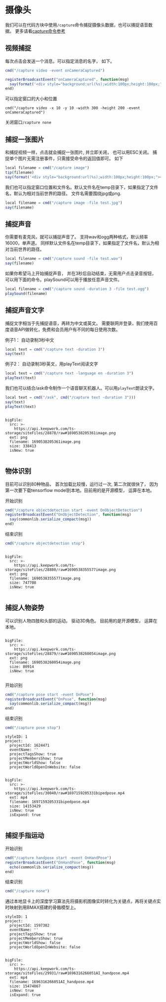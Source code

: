 # 摄像头

我们可以在代码方块中使用`/capture`命令捕捉摄像头数据，也可以捕捉语音数据。 更多请看[capture命令参考](https://keepwork.com/official/paracraft/docs/cmd_capture)

## 视频捕捉

每次点击会发送一个消息。可以指定消息的名字， 如下。

```javascript
cmd("/capture video -event onCameraCaptured")

registerBroadcastEvent("onCameraCaptured", function(msg)
  say(format('<div style="background:url(%s);width:100px;height:100px;"></div>', msg.filename))
end)

```

可以指定窗口的大小和位置

`cmd("/capture video -x 10 -y 10 -width 300 -height 200 -event onCameraCaptured")`

关闭窗口`/capture none`

## 捕捉一张图片

和捕捉视频一样，点击就会捕捉一张图片, 并立即关闭， 也可以用ESC关闭。
捕捉单个图片无需注册事件，只需接受命令的返回值即可。 如下

```javascript
local filename = cmd("/capture image")
tip(filename)
say(format('<div style="background:url(%s);width:100px;height:100px;"></div>', filename))
```

我们也可以指定窗口位置和文件名。默认文件名在temp目录下，如果指定了文件名，默认为相对当前世界的路径。 文件名需要围绕jpg或png.

```javascript
local filename = cmd("/capture image -file test.jpg")
say(filename)
```

## 捕捉声音

你需要有麦克风，就可以捕捉声音了。 支持wav和ogg两种格式，默认频率16000，单声道。 同样默认文件名在temp目录下，如果指定了文件名，默认为相对当前世界的路径。

```javascript
local filename = cmd("/capture sound -file test.wav")
say(filename)
```

如果你希望马上开始捕捉声音， 并在3秒后自动结束，无需用户点击录音按钮， 可以用下面的命令。playSound可以用于播放任意声音文件。

```javascript
local filename = cmd("/capture sound -duration 3 -file test.ogg")
playSound(filename)
```

## 捕捉声音文字

捕捉文字相当于先捕捉语音，再转为中文或英文。 需要联网并登录，我们使用百度语音API做转化，免费和会员用户有不同的每日使用次数。

例子1： 自动录制3秒中文

```javascript
local text = cmd("/capture text -duration 3")
say(text)
```

例子2： 自动录制3秒英文，用playText阅读文字

```javascript
local text = cmd("/capture text -language en -duration 3")
playText(text)
```

我们也可以结合/ask命令制作一个语音聊天机器人。可以用`playText`朗读文字。

```javascript
local text = cmd("/ask", cmd("/capture text -duration 3")))
say(text)
playText(text)
```
```@BigFile

bigFile:
  src: >-
    https://api.keepwork.com/ts-storage/siteFiles/28878/raw#1690538205361image.png
  ext: png
  filename: 1690538205361image.png
  size: 338413
  isNew: true
          
```
## 物体识别

目前可以识别80种物品， 首次加载比较慢，运行过一次, 第二次就很快了， 因为第一次要下载tensorflow model到本地。目前用的是开源模型， 运算在本地。

开始识别

```javascript
cmd("/capture objectdetection start -event OnObjectDetection")
registerBroadcastEvent("OnObjectDetection", function(msg)
  say(commonlib.serialize_compact(msg))
end)
```

结束识别

```javascript
cmd("/capture objectdetection stop")
```
```@BigFile

bigFile:
  src: >-
    https://api.keepwork.com/ts-storage/siteFiles/28880/raw#1690538355577image.png
  ext: png
  filename: 1690538355577image.png
  size: 747708
  isNew: true
          
```



## 捕捉人物姿势
可以识别人物四肢和头部的运动。 驱动3D角色。 目前用的是开源模型， 运算在本地。 

 
```@BigFile

bigFile:
  src: >-
    https://api.keepwork.com/ts-storage/siteFiles/28879/raw#1690538260054image.png
  ext: png
  filename: 1690538260054image.png
  size: 80914
  isNew: true
          
```
开始识别

```javascript
cmd("/capture pose start -event OnPose")
registerBroadcastEvent("OnPose", function(msg)
  say(commonlib.serialize_compact(msg))
end)
```

结束识别

```javascript
cmd("/capture pose stop")
```

```@Project
styleID: 1
project:
  projectId: 1624471
  eventName: ''
  projectTagsShow: true
  projectMembersShow: true
  projectWorldShow: false
  projectWorldOpenInWebsite: false

```

```@BigFile

bigFile:
  src: >-
    https://api.keepwork.com/ts-storage/siteFiles/30040/raw#1697159205331bipedpose.mp4
  ext: mp4
  filename: 1697159205331bipedpose.mp4
  size: 14153429
  isNew: true
  isExpand: true
          
```

## 捕捉手指运动

开始识别

```javascript
cmd("/capture handpose start -event OnHandPose")
registerBroadcastEvent("OnHandPose", function(msg)
  echo(commonlib.serialize_compact(msg))
end)
```

结束识别

```javascript
cmd("/capture none")
```

通过本地显卡上的深度学习算法先将摄影机图像实时转化为关键点，再将关键点实时映射到用BMAX搭建的骨骼模型上。
```@Project
styleID: 1
project:
  projectId: 1597302
  eventName: ''
  projectTagsShow: true
  projectMembersShow: true
  projectWorldShow: false
  projectWorldOpenInWebsite: false

```

```@BigFile

bigFile:
  src: >-
    https://api.keepwork.com/ts-storage/siteFiles/29931/raw#1696316266051AI_handpose.mp4
  ext: mp4
  filename: 1696316266051AI_handpose.mp4
  size: 15474867
  isNew: true
  isExpand: true
          
```